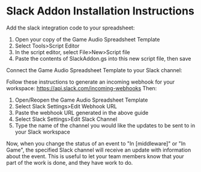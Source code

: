 # Slack Addon Installation Instructions

Add the slack integration code to your spreadsheet:
1) Open your copy of the Game Audio Spreadsheet Template
2) Select Tools>Script Editor
3) In the script editor, select File>New>Script file
4) Paste the contents of SlackAddon.gs into this new script file, then save

Connect the Game Audio Spreadsheet Template to your Slack channel:

Follow these instructions to generate an incoming webhook for your workspace:
https://api.slack.com/incoming-webhooks
Then:
1) Open/Reopen the Game Audio Spreadsheet Template
2) Select Slack Settings>Edit Webhook URL
3) Paste the webhook URL generated in the above guide
4) Select Slack Settings>Edit Slack Channel
5) Type the name of the channel you would like the updates to be sent to in your Slack workspace

Now, when you change the status of an event to "In [middleware]" or "In Game", 
the specified Slack channel will receive an update with information about the 
event. This is useful to let your team members know that your part of the work 
is done, and they have work to do.
